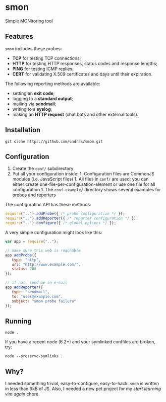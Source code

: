 # smon

Simple MONitoring tool

## Features

`smon` includes these probes:
   - **TCP** for testing TCP connections;
   - **HTTP** for testing HTTP responses, status codes and response lengths;
   - **PING** for testing ICMP replies;
   - **CERT** for validating X.509 certificates and days until their expiration.

The following reporting methods are available:
   - setting an **exit code**;
   - logging to a **standard output**;
   - mailing via **sendmail**;
   - writing to a **syslog**;
   - making an **HTTP request** (chat bots and other external tools).

## Installation

```
git clone https://github.com/ondras/smon.git
```

## Configuration

  1. Create the `conf/` subdirectory
  1. Put all your configuration inside:
    1. Configuration files are CommonJS modules (i.e. JavaScript files)
    1. All files in `conf/` are used; you can either create one-file-per-configuration-element or use one file for all configuration
    1. The `conf-example/` directory shows several examples for probes and reporters

The configuration API has these methods:

```js
require("..").addProbe({ /* probe configuration */ });
require("..").addReporter({ /* reporter configuration */ });
require("..").configure({ /* global options */ });
```

A very simple configuration might look like this:
```js
var app = require("..");

// make sure this web is reachable
app.addProbe({
   type: "http",
   url: "http://www.example.com/",
   status: 200
});

// if not, send me an e-mail
app.addReporter({
   type: "sendmail",
   to: "user@example.com",
   subject: "smon probe failure"
});
```

## Running

```
node .
```

If you have a recent node (6.2+) and your symlinked conffiles are broken, try:

```
node --preserve-symlinks .
```

## Why?

I needed something trivial, easy-to-configure, easy-to-hack. `smon` is written in less than 9kB of JS. Also, I needed a new pet project for my *start learning vim again* chore.
